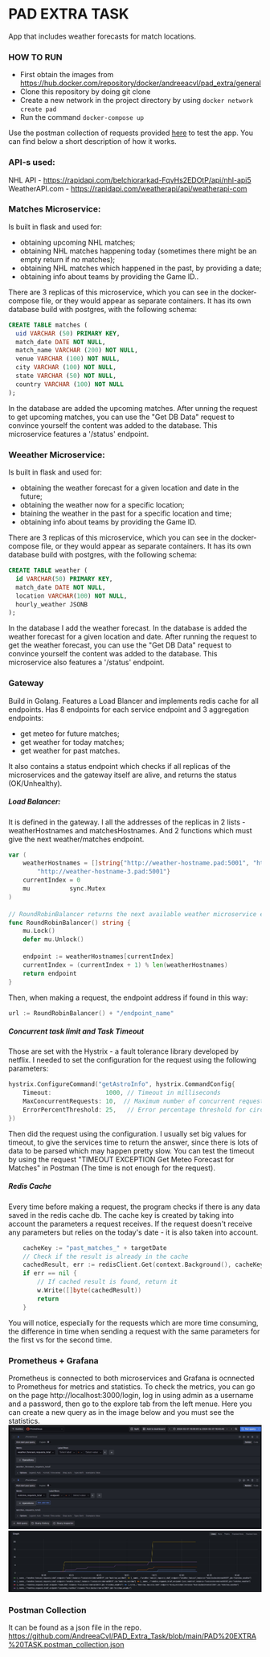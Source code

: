 # PAD EXTRA TASK
App that includes weather forecasts for match locations.
### HOW TO RUN
- First obtain the images from https://hub.docker.com/repository/docker/andreeacvl/pad_extra/general
- Clone this repository by doing git clone <repo>
- Create a new network in the project directory by using ```docker network create pad```
- Run the command ```docker-compose up```

Use the postman collection of requests provided [here](https://github.com/AndreeaCvl/PAD_Extra_Task/blob/main/PAD%20EXTRA%20TASK.postman_collection.json) to test the app. 
You can find below a short description of how it works.

### API-s used:
NHL API - https://rapidapi.com/belchiorarkad-FqvHs2EDOtP/api/nhl-api5
WeatherAPI.com - https://rapidapi.com/weatherapi/api/weatherapi-com

### Matches Microservice:
Is built in flask and used for:
- obtaining upcoming NHL matches;
- obtaining NHL matches happening today (sometimes there might be an empty return if no matches);
- obtaining NHL matches which happened in the past, by providing a date;
- obtaining info about teams by providing the Game ID..

There are 3 replicas of this microservice, which you can see in the docker-compose file, or they would appear as separate containers.
It has its own database build with postgres, with the following schema:
```sql
CREATE TABLE matches (
  uid VARCHAR (50) PRIMARY KEY,
  match_date DATE NOT NULL,
  match_name VARCHAR (200) NOT NULL,
  venue VARCHAR (100) NOT NULL,
  city VARCHAR (100) NOT NULL,
  state VARCHAR (50) NOT NULL,
  country VARCHAR (100) NOT NULL
);
```
In the database are added the upcoming matches. After unning the request to get upcoming matches, you can use the "Get DB Data" request to convince yourself the content was added to the database.
This microservice features a '/status' endpoint.


### Weeather Microservice:
Is built in flask and used for:
- obtaining the weather forecast for a given location and date in the future;
- obtaining the weather now for a specific location;
- btaining the weather in the past for a specific location and time;
- obtaining info about teams by providing the Game ID.

There are 3 replicas of this microservice, which you can see in the docker-compose file, or they would appear as separate containers.
It has its own database build with postgres, with the following schema:
```sql
CREATE TABLE weather (
  id VARCHAR(50) PRIMARY KEY,
  match_date DATE NOT NULL,
  location VARCHAR(100) NOT NULL,
  hourly_weather JSONB
);
```
In the database I add the weather forecast. In the database is added the weather forecast for a given location and date. After running the request to get the weather forecast, you can use the "Get DB Data" request to convince yourself the content was added to the database.
This microservice also features a '/status' endpoint.

### Gateway
Build in Golang. Features a Load Blancer and implements redis cache for all endpoints. Has 8 endpoints for each service endpoint and 3 aggregation endpoints:
- get meteo for future matches;
- get weather for today matches;
- get weather for past matches.

It also contains a status endpoint which checks if all replicas of the microservices and the gateway itself are alive, and returns the status (OK/Unhealthy).

##### Load Balancer:
It is defined in the gateway. I all the addresses of the replicas in 2 lists -  weatherHostnames and matchesHostnames. And 2 functions which must give the next weather/matches endpoint.
```go
var (
	weatherHostnames = []string{"http://weather-hostname.pad:5001", "http://weather-hostname-2.pad:5001",
		"http://weather-hostname-3.pad:5001"}
	currentIndex = 0
	mu           sync.Mutex
)

// RoundRobinBalancer returns the next available weather microservice endpoint
func RoundRobinBalancer() string {
	mu.Lock()
	defer mu.Unlock()

	endpoint := weatherHostnames[currentIndex]
	currentIndex = (currentIndex + 1) % len(weatherHostnames)
	return endpoint
}
```
Then, when making a request, the endpoint address if found in this way:
```	go
url := RoundRobinBalancer() + "/endpoint_name"
```
##### Concurrent task limit and Task Timeout
Those are set with the Hystrix - a fault tolerance library developed by netflix.
I needed to set the configuration for the request using the following parameters:
```go 
hystrix.ConfigureCommand("getAstroInfo", hystrix.CommandConfig{
    Timeout:               1000, // Timeout in milliseconds
	MaxConcurrentRequests: 10,  // Maximum number of concurrent requests
	ErrorPercentThreshold: 25,   // Error percentage threshold for circuit breaker
})
```
Then did the request using the configuration. I usually set big values for timeout, to give the services time to return the answer, since there is lots of data to be parsed which may happen pretty slow.
You can test the timeout by using the request "TIMEOUT EXCEPTION Get Meteo Forecast for Matches" in Postman (The time is not enough for the request).
##### Redis Cache
Every time before making a request, the program checks if there is any data saved in the redis cache db. The cache key is created by taking into account the parameters a request receives. If the request doesn't receive any parameters but relies on the today's date - it is also taken into account.
```go
	cacheKey := "past_matches_" + targetDate
	// Check if the result is already in the cache
	cachedResult, err := redisClient.Get(context.Background(), cacheKey).Result()
	if err == nil {
		// If cached result is found, return it
		w.Write([]byte(cachedResult))
		return
	}
```
You will notice, especially for the requests which are more time consuming, the difference in time when sending a request with the same parameters for the first vs for the second time.
### Prometheus + Grafana
Prometheus is connected to both microservices and Grafana is ocnnected to Prometheus for metrics and statistics.
To check the metrics, you can go on the page http://localhost:3000/login, log in using admin as a username and a password, then go to the explore tab from the left menue. Here you can create a new query as in the image below and you must see the statistics.
![query](https://github.com/AndreeaCvl/PAD_Extra_Task/blob/main/img/Screenshot_4.jpg)
![stats](https://github.com/AndreeaCvl/PAD_Extra_Task/blob/main/img/Screenshot_2.jpg)

### Postman Collection
It can be found as a json file in the repo.
https://github.com/AndreeaCvl/PAD_Extra_Task/blob/main/PAD%20EXTRA%20TASK.postman_collection.json